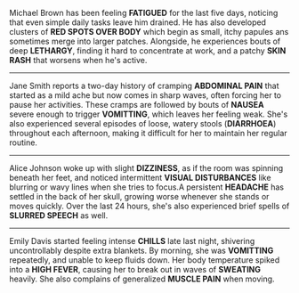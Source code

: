 Michael Brown has been feeling **FATIGUED** for the last five days, noticing that even simple daily tasks leave him drained. He has also developed clusters of **RED SPOTS OVER BODY** which begin as small, itchy papules ans sometimes merge into larger patches. Alongside, he experiences bouts of deep **LETHARGY**, finding it hard to concentrate at work, and a patchy **SKIN RASH** that worsens when he's active.

---

Jane Smith reports a two-day history of cramping **ABDOMINAL PAIN** that started as a mild ache but now comes in sharp waves, often forcing her to pause her activities. These cramps are followed by bouts of **NAUSEA** severe enough to trigger **VOMITTING**, which leaves her feeling weak. She's also experienced several episodes of loose, watery stools (**DIARRHOEA**) throughout each afternoon, making it difficult for her to maintain her regular routine.


---

Alice Johnson woke up with slight **DIZZINESS**, as if the room was spinning beneath her feet, and noticed intermittent **VISUAL DISTURBANCES** like blurring or wavy lines when she tries to focus.A persistent **HEADACHE** has settled in the back of her skull, growing worse whenever she stands or moves quickly. Over the last 24 hours, she's also experienced brief spells of **SLURRED SPEECH** as well.

---
Emily Davis started feeling intense **CHILLS** late last night, shivering uncontrollably despite extra blankets. By morning, she was **VOMITTING** repeatedly, and unable to keep fluids down. Her body temperature spiked into a **HIGH FEVER**, causing her to break out in waves of **SWEATING** heavily. She also complains of generalized **MUSCLE PAIN** when moving.
